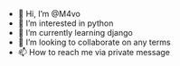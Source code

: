 - 👋 Hi, I’m @M4vo
- 👀 I’m interested in python
- 🌱 I’m currently learning django
- 💞️ I’m looking to collaborate on any terms
- 📫 How to reach me via private message

<!---
M4vo/M4vo is a ✨ special ✨ repository because its `README.md` (this file) appears on your GitHub profile.
You can click the Preview link to take a look at your changes.
--->

